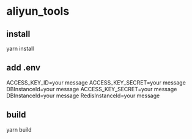 # aliyun_tools

## install
yarn install
## add .env
ACCESS_KEY_ID=your message
ACCESS_KEY_SECRET=your message
DBInstanceId=your message
ACCESS_KEY_SECRET=your message
DBInstanceId=your message
RedisInstanceId=your message
## build
yarn build
